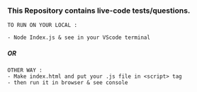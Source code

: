 ### This Repository contains live-code tests/questions.

```
TO RUN ON YOUR LOCAL :

- Node Index.js & see in your VScode terminal
```
##### OR

```
OTHER WAY :
- Make index.html and put your .js file in <script> tag
- then run it in browser & see console
```
